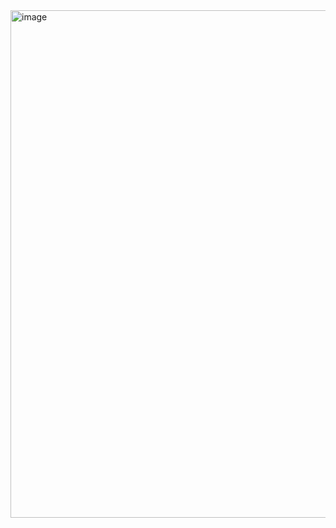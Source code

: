 <img width="1016" height="812" alt="image" src="https://github.com/user-attachments/assets/354d796f-6ffc-4fa2-a03d-c55899dc32b6" />
